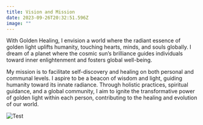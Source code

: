 ```yaml
---
title: Vision and Mission
date: 2023-09-26T20:32:51.596Z
image: ""
---
```

With Golden Healing, I envision a world where the radiant essence of golden light uplifts humanity, touching hearts, minds, and souls globally. I dream of a planet where the cosmic sun’s brilliance guides individuals toward inner enlightenment and fosters global well-being.

My mission is to facilitate self-discovery and healing on both personal and communal levels. I aspire to be a beacon of wisdom and light, guiding humanity toward its innate radiance. Through holistic practices, spiritual guidance, and a global community, I aim to ignite the transformative power of golden light within each person, contributing to the healing and evolution of our world.

![Test](/images/c1996160-1189-4dae-873e-057254bc9dea.jpg)

